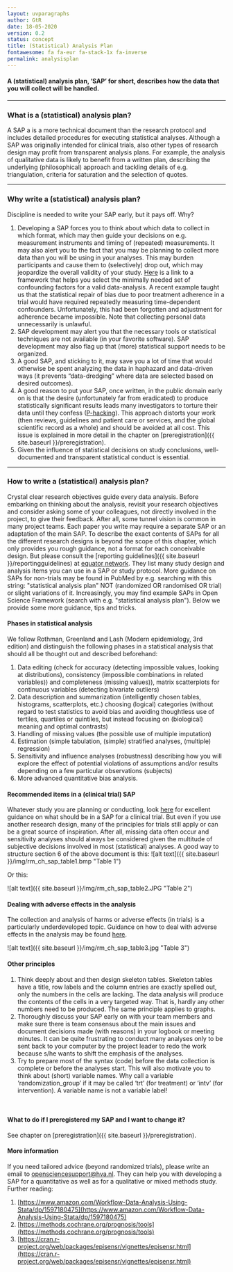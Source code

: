```yaml
---
layout: uvparagraphs
author: GtR
date: 18-05-2020
version: 0.2
status: concept
title: (Statistical) Analysis Plan
fontawesome: fa fa-eur fa-stack-1x fa-inverse
permalink: analysisplan
---
```


#### A (statistical) analysis plan, ‘SAP’ for short, describes how the data that you will collect will be handled.

---

### What is a (statistical) analysis plan?
A SAP a is a more technical document than the research protocol and includes detailed procedures for executing statistical analyses. Although a SAP was originally intended for clinical trials, also other types of research design may profit from transparent analysis plans. For example, the analysis of qualitative data is likely to benefit from a written plan, describing the underlying (philosophical) approach and tackling details of e.g. triangulation, criteria for saturation and the selection of quotes. 

---

### Why write a (statistical) analysis plan?
Discipline is needed to write your SAP early, but it pays off. Why?
1. Developing a SAP forces you to think about which data to collect in which format, which may then guide your decisions on e.g. measurement instruments and timing of (repeated) measurements. It may also alert you to the fact that you may be planning to collect more data than you will be using in your analyses. This may burden participants and cause them to (selectively) drop out, which may jeopardize the overall validity of your study. [Here](http://www.dagitty.net/) is a link to a framework that helps you select the minimally needed set of confounding factors for a valid data-analysis. A recent example taught us that the statistical repair of bias due to poor treatment adherence in a trial would have required repeatedly measuring time-dependent confounders. Unfortunately, this had been forgotten and adjustment for adherence became impossible. Note that collecting personal data unnecessarily is unlawful.
2. SAP development may alert you that the necessary tools or statistical techniques are not available (in your favorite software). SAP development may also flag up that (more) statistical support needs to be organized.
3. A good SAP, and sticking to it, may save you a lot of time that would otherwise be spent analyzing the data in haphazard and data-driven ways (it prevents “data-dredging” where data are selected based on desired outcomes).
4. A good reason to put your SAP, once written, in the public domain early on is that the desire (unfortunately far from eradicated) to produce statistically significant results leads many investigators to torture their data until they confess ([P-hacking](https://www.ncbi.nlm.nih.gov/pmc/articles/PMC5122713/)). This approach distorts your work (then reviews, guidelines and patient care or services, and the global scientific record as a whole) and should be avoided at all cost. This issue is explained in more detail in the chapter on [preregistration]({{ site.baseurl }}/preregistration).
5. Given the influence of statistical decisions on study conclusions, well-documented and transparent statistical conduct is essential.

---

### How to write a (statistical) analysis plan?
Crystal clear research objectives guide every data analysis. Before embarking on thinking about the analysis, revisit your research objectives and consider asking some of your colleagues, not directly involved in the project, to give their feedback. After all, some tunnel vision is common in many project teams. Each paper you write may require a separate SAP or an adaptation of the main SAP. To describe the exact contents of SAPs for all the different research designs is beyond the scope of this chapter, which only provides you rough guidance, not a format for each conceivable design. But please consult the [reporting guidelines]({{ site.baseurl }}/reportingguidelines) at [equator network](https://www.equator-network.org/reporting-guidelines/). They list many study design and analysis items you can use in a SAP or study protocol. More guidance on SAPs for non-trials may be found in PubMed by e.g. searching with this string: "statistical analysis plan" NOT (randomized OR randomised OR trial) or slight variations of it. Increasingly, you may find example SAPs in Open Science Framework (search with e.g. "statistical analysis plan"). Below we provide some more guidance, tips and tricks.

#### Phases in statistical analysis
We follow Rothman, Greenland and Lash (Modern epidemiology, 3rd edition) and distinguish the following phases in a statistical analysis that should all be thought out and described beforehand:
1. Data editing (check for accuracy (detecting impossible values, looking at distributions), consistency (impossible combinations in related variables)) and completeness (missing values)), matrix scatterplots for continuous variables (detecting bivariate outliers)
2. Data description and summarization (intelligently chosen tables, histograms, scatterplots, etc.) choosing (logical) categories (without regard to test statistics to avoid bias and avoiding thoughtless use of tertiles, quartiles or quintiles, but instead focusing on (biological) meaning and optimal contrasts)
3. Handling of missing values (the possible use of multiple imputation)
4. Estimation (simple tabulation, (simple) stratified analyses, (multiple) regression)
5. Sensitivity and influence analyses (robustness) describing how you will explore the effect of potential violations of assumptions and/or results depending on a few particular observations (subjects)
6. More advanced quantitative bias analysis.

#### Recommended items in a (clinical trial) SAP
Whatever study you are planning or conducting, look [here](https://cdn.jamanetwork.com/ama/content_public/journal/jama/936638/jsc170004t1.png?Expires=2147483647&Signature=Srd2JaU0SRQ1mcKE7Cwq1Mk3fR1CsNiTLBCgNX-e8bxmqkmsmzsHzB4Y4G3t0t9H-o5LW64ZF~HcY6Q9isLQ87ZQzkliRhkJaosbPRdMLQcs7k0QNC24QeZqex0x0IFP5vBjkH9ScQmgLr29QsxTwPQIXeL-DGZzsqftf--21~wA0Q53nTrYRfzexZ1xDMIyJDlx2cmmpmBh-ISka9S-OfKRGvijBr-qoQRe3tqqUp3~Q571AHJ61~ixP3OffwOJlQ43OMzC4bdeUnHUa7Ct66WQgSba62zLoIDWWMDt9Y00i396339jA0d4s2vFL6pPC1TkSi9orRoO957eBEvXRg__&Key-Pair-Id=APKAIE5G5CRDK6RD3PGA) for excellent guidance on what should be in a SAP for a clinical trial. But even if you use another research design, many of the principles for trials still apply or can be a great source of inspiration. After all, missing data often occur and sensitivity analyses should always be considered given the multitude of subjective decisions involved in most (statistical) analyses. A good way to structure section 6 of the above document is this:
![alt text]({{ site.baseurl }}/img/rm_ch_sap_table1.bmp "Table 1")
<br>

Or this:
<br>

![alt text]({{ site.baseurl }}/img/rm_ch_sap_table2.JPG "Table 2")

#### Dealing with adverse effects in the analysis
The collection and analysis of harms or adverse effects (in trials) is a particularly underdeveloped topic. Guidance on how to deal with adverse effects in the analysis may be found [here](https://bmjopen.bmj.com/content/bmjopen/9/2/e024537.full.pdf).
<br>

![alt text]({{ site.baseurl }}/img/rm_ch_sap_table3.jpg "Table 3")

#### Other principles
1.	Think deeply about and then design skeleton tables. Skeleton tables have a title, row labels and the column entries are exactly spelled out, only the numbers in the cells are lacking. The data analysis will produce the contents of the cells in a very targeted way. That is, hardly any other numbers need to be produced. The same principle applies to graphs.
2.	Thoroughly discuss your SAP early on with your team members and make sure there is team consensus about the main issues and document decisions made (with reasons) in your logbook or meeting minutes. It can be quite frustrating to conduct many analyses only to be sent back to your computer by the project leader to redo the work because s/he wants to shift the emphasis of the analyses.
3.	Try to prepare most of the syntax (code) before the data collection is complete or before the analyses start. This will also motivate you to think about (short) variable names. Why call a variable ‘randomization_group’ if it may be called ‘trt’ (for treatment) or ‘intv’ (for intervention). A variable name is not a variable label!
<br>

#### What to do if I preregistered my SAP and I want to change it?
See chapter on [preregistration]({{ site.baseurl }}/preregistration).

#### More information
If you need tailored advice (beyond randomized trials), please write an email to opensciencesupport@hva.nl. They can help you with developing a SAP for a quantitative as well as for a qualitative or mixed methods study. Further reading:
1. [https://www.amazon.com/Workflow-Data-Analysis-Using-Stata/dp/1597180475](https://www.amazon.com/Workflow-Data-Analysis-Using-Stata/dp/1597180475)
2. [https://methods.cochrane.org/prognosis/tools](https://methods.cochrane.org/prognosis/tools)
3. [https://cran.r-project.org/web/packages/episensr/vignettes/episensr.html](https://cran.r-project.org/web/packages/episensr/vignettes/episensr.html)





